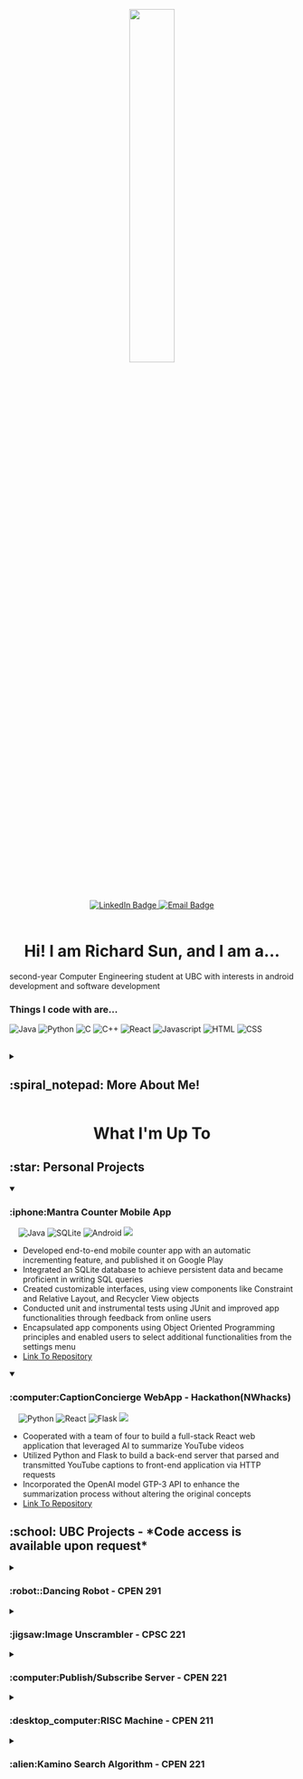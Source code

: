 <!----- Picture & Links ----->

<p id="profile-picture" align="center">
  <img width=40% src="https://user-images.githubusercontent.com/112845533/222932857-83914ea4-f2c9-4de0-9f0e-d6c6bb2963fb.png">
</p>

<div id="badges" align="center">
  <a href="https://www.linkedin.com/in/richard-sun-6b5a16178/">
    <img src="https://img.shields.io/badge/LinkedIn-22242d?logo=linkedin&logoColor=white&style=for-the-badge" alt="LinkedIn Badge">
  </a>
  <a href="richardsun.gz@gmail.com">
    <img src="https://img.shields.io/badge/Email-22242d?style=for-the-badge&logo=gmail&logoColor=white" alt="Email Badge">
  </a>
</div>

<br/>

<!----- Intro ----->

<h1 align="center">Hi! I am Richard Sun, and I am a...</h1>

<a align="center">second-year Computer Engineering student at UBC with interests in android development and software development </a>

<h3>Things I code with are...</h3>
<p>
<img alt="Java" src="https://img.shields.io/badge/Java-ED8B00?style=for-the-badge&logo=java&logoColor=white" />
<img alt="Python" src="https://img.shields.io/badge/Python-3776AB?style=for-the-badge&logo=python&logoColor=white" />
<img alt="C" src="https://img.shields.io/badge/C-00599C?style=for-the-badge&logo=c&logoColor=white" />
<img alt="C++" src="https://img.shields.io/badge/C%2B%2B-00599C?style=for-the-badge&logo=c%2B%2B&logoColor=white" />
<img alt="React" src="https://img.shields.io/badge/-React-45b8d8?style=for-the-badge&logo=react&logoColor=white" />
<img alt="Javascript" src="https://img.shields.io/badge/JavaScript-F7DF1E?style=for-the-badge&logo=javascript&logoColor=black" />
<img alt="HTML" src="https://img.shields.io/badge/HTML5-E34F26?style=for-the-badge&logo=html5&logoColor=white" />
<img alt="CSS" src="https://img.shields.io/badge/CSS3-1572B6?style=for-the-badge&logo=css3&logoColor=white" />
</p>

<br>

<details>
  <summary><h2>:spiral_notepad: More About Me!</h2></summary>
  
  <br/>
  
As a software developer, I thrive on solving everyday problems with innovative solutions. My passion for creating practical applications is fueled by a constant thirst for knowledge and new experiences. I relish new challenges and opportunities to explore, as demonstrated by the diverse projects I've built.
My greatest strengths are my determination to persevere and my work ethic. I'm a highly focused individual with a strong drive to achieve my goals. Additionally, I possess strong leadership skills and attention to detail, which make me an ideal candidate for leading projects.
  
  ## :dart: Professional Goal
  I hope utilize my skills to pursue a career in Computer Engineering.
  
</details>

<!----- Projects ----->

<h1 align="center">What I'm Up To</h1>
  
  <h2> :star: Personal Projects </h2>
  <details open> <summary> <h3> :iphone:Mantra Counter Mobile App </h3></summary>
    &nbsp&nbsp&nbsp<a>
      <img alt="Java" src="https://img.shields.io/badge/Java-ED8B00?style=for-the-badge&logo=java&logoColor=white" />
      <img alt="SQLite" src="https://img.shields.io/badge/SQLite-07405E?style=for-the-badge&logo=sqlite&logoColor=white"/>
      <img alt="Android" src="https://img.shields.io/badge/Android-3DDC84?style=for-the-badge&logo=android&logoColor=white" />
      <img alt"Android Studio" src="https://img.shields.io/badge/Android_Studio-3DDC84?style=for-the-badge&logo=android-studio&logoColor=white"/>
    </a>
    <ul>
      <li>Developed end-to-end mobile counter app with an automatic incrementing feature, and published it on Google Play</li>
      <li>Integrated an SQLite database to achieve persistent data and became proficient in writing SQL queries</li>
      <li>Created customizable interfaces, using view components like Constraint and Relative Layout, and Recycler View objects</li>
      <li>Conducted unit and instrumental tests using JUnit and improved app functionalities through feedback from online users</li>
      <li>Encapsulated app components using Object Oriented Programming principles and enabled users to select additional functionalities from the settings menu</li>
      <li><a href="https://github.com/Richard1688Sun/MantraCounter">Link To Repository</a></li>
    </ul>
  </details>
  
  <details open> <summary> <h3>:computer:CaptionConcierge WebApp - Hackathon(NWhacks)</h3></summary>
      &nbsp&nbsp&nbsp<a>
      <img alt="Python" src="https://img.shields.io/badge/Python-FFD43B?style=for-the-badge&logo=python&logoColor=blue"/>
      <img alt="React" src="https://img.shields.io/badge/React-20232A?style=for-the-badge&logo=react&logoColor=61DAFB"/>
      <img alt="Flask" src="https://img.shields.io/badge/Flask-000000?style=for-the-badge&logo=flask&logoColor=white"/>
      <img alt"Android Studio" src="https://img.shields.io/badge/VSCode-0078D4?style=for-the-badge&logo=visual%20studio%20code&logoColor=white"/>
    </a>
    <ul>
      <li>Cooperated with a team of four to build a full-stack React web application that leveraged AI to summarize YouTube videos</li>
      <li>Utilized Python and Flask to build a back-end server that parsed and transmitted YouTube captions to front-end application via HTTP requests</li>
      <li>Incorporated the OpenAI model GTP-3 API to enhance the summarization process without altering the original concepts</li>
      <li><a href="https://github.com/afahimi/CaptionConcierge-NWHacks2023">Link To Repository</a></li>
    </ul>
  </details>
  
  <h2> :school: UBC Projects - *Code access is available upon request*</h2>
  
  <details> <summary> <h3>:robot::Dancing Robot - CPEN 291 </h3></summary>
      &nbsp&nbsp&nbsp<a>
      <img alt="Python" src="https://img.shields.io/badge/Python-FFD43B?style=for-the-badge&logo=python&logoColor=blue"/>
      <img alt="Flask" src="https://img.shields.io/badge/Flask-000000?style=for-the-badge&logo=flask&logoColor=white"/>
      <img alt"VScode" src="https://img.shields.io/badge/VSCode-0078D4?style=for-the-badge&logo=visual%20studio%20code&logoColor=white"/>
    </a>
    <ul>
      <li>Built and programmed a dancing robot with wireless capabilities, LED display, sonar sensor, and piezo buzzer</li>
      <li>Deployed backend flask python server that sent dance instructions and sequences via HTTP requests</li>
      <li>Synchronized LED display with dance movements to create a pleasant viewer experience</li>
    </ul>
  </details>
  
   <details> <summary> <h3>:jigsaw:Image Unscrambler - CPSC 221 </h3></summary>
      &nbsp&nbsp&nbsp<a>
      <img alt="C++" src="https://img.shields.io/badge/C%2B%2B-00599C?style=for-the-badge&logo=c%2B%2B&logoColor=white"/>
      <img alt"VScode" src="https://img.shields.io/badge/VSCode-0078D4?style=for-the-badge&logo=visual%20studio%20code&logoColor=white"/>
     </a>
    <ul>
      <li>Applied Object Oriented Programming in C++ to unscramble chopped-up images by analyzing pixel data</li>
      <li>Debugged program functionality using GDB ensuring proper pointer manipulation and memory management</li>
      <li>Incorporated double-linked lists to represent the order of image snippets when unscrambling</li>
    </ul>
  </details>
     
  <details> <summary> <h3>:computer:Publish/Subscribe Server - CPEN 221 </h3></summary>
      &nbsp&nbsp&nbsp<a>
      <img alt="Java" src="https://img.shields.io/badge/Java-ED8B00?style=for-the-badge&logo=java&logoColor=white" />
      <img alt"IntelliJ" src="https://img.shields.io/badge/IntelliJ_IDEA-000000.svg?style=for-the-badge&logo=intellij-idea&logoColor=white"/>
    <ul>
      <li>Created a multi-client publish/subscribe server that fetched Twitter Tweets based on a user’s subscription preference</li>
      <li>Incorporated thread-safe strategies like Confinement and Synchronization to support multiple client connections</li>
      <li>Tracked subscriber information using JSON files and applied a two-step encryption process of hashing and salting</li>
      <li><a href="https://www.notion.so/cpen-221ubc/Message-Queues-Pub-Sub-with-Twitter-cf6d3320be70407293600916daec344b?pvs=4">Link To More Details</a></li>
    </ul>
  </details>
  
  <details> <summary> <h3>:desktop_computer:RISC Machine - CPEN 211 </h3></summary>
    <ul>
      <li>Designed functional CPU with datapath, controller FSM, and RAM/Regiser modules in System Verilog</li>
      <li>Conducted modular testing by observing signal wave-forms on ModelSim and analyzed hardware timings using Quartus</li>
      <li>Wrote a clock-cycle-independent testbench to assess different Controller implementations</li>
    </ul>
  </details>
  
  <details> <summary> <h3>:alien:Kamino Search Algorithm - CPEN 221 </h3></summary>
      &nbsp&nbsp&nbsp<a>
      <img alt="Java" src="https://img.shields.io/badge/Java-ED8B00?style=for-the-badge&logo=java&logoColor=white" />
      <img alt"IntelliJ" src="https://img.shields.io/badge/IntelliJ_IDEA-000000.svg?style=for-the-badge&logo=intellij-idea&logoColor=white"/>
    <ul>
      <li>Led a team of three to program an optimal graph pathfinder by integrating various graph search algorithms like Breadth First Search and Dijkstra’s Algorithm</li>
      <li>Implemented different graph data structures, applying concepts of encapsulation and interfacing</li>
      <li>Developed a robust test suite applying testing methods like regression, black-box, and white-box testing</li>
      <li><a href="https://www.notion.so/cpen-221ubc/Graphs-Games-and-Interplanetary-Travel-96adb378cebc4899831015425d5a3005?pvs=4">Link To More Details</a></li>
    </ul>

